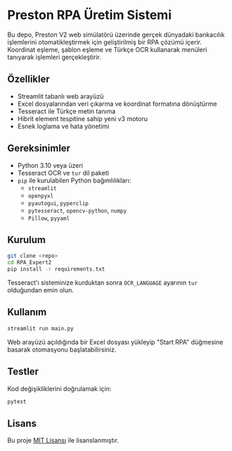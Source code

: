 # Preston RPA Üretim Sistemi

Bu depo, Preston V2 web simülatörü üzerinde gerçek dünyadaki bankacılık işlemlerini otomatikleştirmek için geliştirilmiş bir RPA çözümü içerir. Koordinat eşleme, şablon eşleme ve Türkçe OCR kullanarak menüleri tanıyarak işlemleri gerçekleştirir.

## Özellikler
- Streamlit tabanlı web arayüzü
- Excel dosyalarından veri çıkarma ve koordinat formatına dönüştürme
- Tesseract ile Türkçe metin tanıma
- Hibrit element tespitine sahip yeni v3 motoru
- Esnek loglama ve hata yönetimi

## Gereksinimler
- Python 3.10 veya üzeri
- Tesseract OCR ve `tur` dil paketi
- `pip` ile kurulabilen Python bağımlılıkları:
  - `streamlit`
  - `openpyxl`
  - `pyautogui`, `pyperclip`
  - `pytesseract`, `opencv-python`, `numpy`
  - `Pillow`, `pyyaml`

## Kurulum
```bash
git clone <repo>
cd RPA_Expert2
pip install -r requirements.txt
```
Tesseract'ı sisteminize kurduktan sonra `OCR_LANGUAGE` ayarının `tur` olduğundan emin olun.

## Kullanım
```bash
streamlit run main.py
```
Web arayüzü açıldığında bir Excel dosyası yükleyip "Start RPA" düğmesine basarak otomasyonu başlatabilirsiniz.

## Testler
Kod değişikliklerini doğrulamak için:
```bash
pytest
```

## Lisans
Bu proje [MIT Lisansı](LICENSE) ile lisanslanmıştır.
